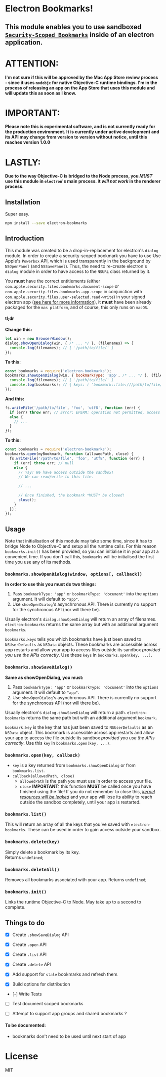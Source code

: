 # Electron Bookmarks!

## This module enables you to use sandboxed [`Security-Scoped Bookmarks`](https://developer.apple.com/library/content/documentation/Miscellaneous/Reference/EntitlementKeyReference/Chapters/EnablingAppSandbox.html#//apple_ref/doc/uid/TP40011195-CH4-SW18) inside of an electron application.

# ATTENTION:
**I'm not sure if this will be approved by the Mac App Store review process - since it uses `nodobjc` for native Objective-C runtime bindings. I'm in the process of releasing an app on the App Store that uses this module and will update this as soon as I know.**

# IMPORTANT:
**Please note this is experimental software, and is not currently ready for the production environment. It is currently under active development and its API may change from version to version without notice, until this reaches version 1.0.0**

# LASTLY:
**Due to the way Objective-C is bridged to the Node process, you *MUST* use this module in `electron`'s main process. It _will not work_ in the renderer process.**

## Installation

Super easy.
```bash
npm install --save electron-bookmarks
```

## Introduction

This module was created to be a drop-in-replacement for electron's `dialog` module. In order to create a security-scoped bookmark you have to use Use Apple's `Powerbox` API, which is used transparently in the background by `NSOpenPanel` (and `NSSavePanel`). Thus, the need to re-create electron's `dialog` module in order to have access to the `NSURL` class returned by it.

You **must** have the correct entitlements (either `com.apple.security.files.bookmarks.document-scope` or `com.apple.security.files.bookmarks.app-scope` in conjunction with `com.apple.security.files.user-selected.read-write`) in your signed electron app ([see here for more information](https://github.com/electron-userland/electron-osx-sign/wiki/3.-App-Sandbox-and-Entitlements)), it **must** have been already packaged for the `mas platform`, and of course, this only runs on `macOS`.

#### tl;dr

**Change this:**
```javascript
let win = new BrowserWindow();
dialog.showOpenDialog(win, { /* ... */ }, (filenames) => {
  console.log(filenames); // [ '/path/to/file/' ]
});
```

**To this:**
```javascript
const bookmarks = require('electron-bookmarks');
bookmarks.showOpenDialog(win, { bookmarkType: 'app', /* ... */ }, (filenames, bookmarks) => {
  console.log(filenames); // [ '/path/to/file/' ]
  console.log(bookmarks); // { keys: [ 'bookmark::file:///path/to/file/' ], ... }
});
```

**And this:**
```javascript
fs.writeFile('/path/to/file', 'foo', 'utf8', function (err) {
  if (err) throw err; // Error: EPERM: operation not permitted, access '/path/to/file'
  else {
    // ...
  }
});
```


**To this:**
```javascript
const bookmarks = require('electron-bookmarks');
bookmarks.open(myBookmark, function (allowedPath, close) {
  fs.writeFile('/path/to/file', 'foo', 'utf8', function (err) {
    if (err) throw err; // null
    else {
      // Yay! We have access outside the sandbox!
      // We can read/write to this file.
      
      // ...
      
      // Once finished, the bookmark *MUST* be closed!
      close(); 
    }
  });
});
```

## Usage

Note that initialisation of this module may take some time, since it has to bridge Node to Objective-C and setup all the runtime calls. For this reason `bookmarks.init()` has been provided, so you can initialise it in your app at a convenient time. If you don't call this, `bookmarks` will be initialised the first time you use any of its methods.

### `bookmarks.showOpenDialog(window, options[, callback])`

**In order to use this you must do two things:** 
1. Pass `bookmarkType: 'app'` or `bookmarkType: 'document'` into the `options` argument. It will default to `"app"`.
2. Use `showOpenDialog`'s asynchronous API. There is currently no support for the synchronous API (nor will there be).

Usually electron's `dialog.showOpenDialog` will return an array of filenames. `electron-bookmarks` returns the same array but with an additional argument `bookmarks`.

`bookmarks.keys` tells you which bookmarks have just been saved to `NSUserDefaults` as `NSData` objects. These bookmarks are accessible across app restarts and allow your app to access files outside its sandbox _provided you use the APIs correctly_. Use these `keys` in `bookmarks.open(key, ...)`.


### `bookmarks.showSaveDialog()`

**Same as showOpenDialog, you must:** 
1. Pass `bookmarkType: 'app'` or `bookmarkType: 'document'` into the `options` argument. It will default to `"app"`.
2. Use `showOpenDialog`'s asynchronous API. There is currently no support for the synchronous API (nor will there be).

Usually electron's `dialog.showSaveDialog` will return a path. `electron-bookmarks` returns the same path but with an additional argument `bookmark`.

`bookmark.key` is the key that has just been saved to `NSUserDefaults` as an `NSData` object. This bookmark is accessible across app restarts and allow your app to access the file outside its sandbox _provided you use the APIs correctly_. Use this `key` in `bookmarks.open(key, ...)`.

### `bookmarks.open(key, callback)`

* `key` is a key returned from `bookmarks.showOpenDialog` or from `bookmarks.list`.
* `callback(allowedPath, close)`
  * `allowedPath` is the path you must use in order to access your file.
  * `close` **IMPORTANT:** this function **MUST** be called once you have finished using the file! If you do not remember to close this, _[kernel resources will be leaked](https://developer.apple.com/reference/foundation/nsurl/1417051-startaccessingsecurityscopedreso?language=objc)_ and your app will lose its ability to reach outside the sandbox completely, until your app is restarted.

### `bookmarks.list()`

This will return an array of all the keys that you've saved with `electron-bookmarks`. These can be used in order to gain access outside your sandbox.

### `bookmarks.delete(key)`

Simply delete a bookmark by its key.  
Returns `undefined`;

### `bookmarks.deleteAll()`

Removes all bookmarks associated with your app.
Returns `undefined`;

### `bookmarks.init()`

Links the runtime Objective-C to Node. May take up to a second to complete.

## Things to do

- [x] Create `.showSaveDialog` API
- [x] Create `.open` API
- [x] Create `.list` API
- [x] Create `.delete` API
- [x] Add support for `stale` bookmarks and refresh them.
- [x] Build options for distribution


- [-] Write Tests
- [ ] Test document scoped bookmarks
- [ ] Attempt to support app groups and shared bookmarks ?


#### To be documented: 
- bookmarks don't need to be used until next start of app


# License

MIT
